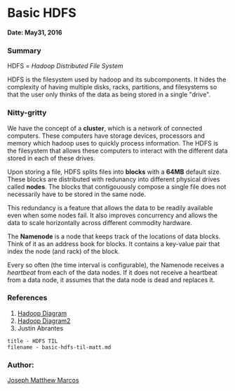 # Basic HDFS

**Date: May31, 2016**

### Summary
HDFS = *Hadoop Distributed File System*

HDFS is the filesystem used by hadoop and its subcomponents. It hides the complexity of having multiple disks, racks, partitions, and filesystems so that the user only thinks of the data as being stored in a single "drive".


### Nitty-gritty
We have the concept of a **cluster**, which is a network of connected computers. These computers have storage devices, processors and memory which hadoop uses to quickly process information. The HDFS is the filesystem that allows these computers to interact with the different data stored in each of these drives.

Upon storing a file, HDFS splits files into **blocks** with a **64MB** default size. These blocks are distributed with redunancy into different physical drives called **nodes**. The blocks that contigouously compose a single file does not necessarily have to be stored in the same node.

This redundancy is a feature that allows the data to be readily available even when some nodes fail. It also improves concurrency and allows the data to scale horizontally across different commodity hardware.

The **Namenode** is a node that keeps track of the locations of data blocks. Think of it as an address book for blocks. It contains a key-value pair that index the node (and rack) of the block.

Every so often (the time interval is configurable), the Namenode receives a *heartbeat* from each of the data nodes. If it does not receive a heartbeat from a data node, it assumes that the data node is dead and replaces it.

### References
1. [Hadoop Diagram](http://i.stack.imgur.com/JRM54.png)
1. [Hadoop Diagram2](https://s3.amazonaws.com/bradhedlund/2011/hadoop-network-intro/Data-Node-Read-from-HDFS.PNG)
1. Justin Abrantes

```
title - HDFS TIL
filename - basic-hdfs-til-matt.md
```
### Author:
[Joseph Matthew Marcos](https://github.com/matthewmarcos94)
